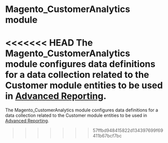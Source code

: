 # Magento_CustomerAnalytics module

<<<<<<< HEAD
The Magento_CustomerAnalytics module configures data definitions for a data collection related to the Customer module entities to be used in [Advanced Reporting](http://devdocs.magento.com/guides/v2.2/advanced-reporting/modules.html).
=======
The Magento_CustomerAnalytics module configures data definitions for a data collection related to the Customer module entities to be used in [Advanced Reporting](https://devdocs.magento.com/guides/v2.2/advanced-reporting/modules.html).
>>>>>>> 57ffbd948415822d134397699f69411b67bcf7bc
